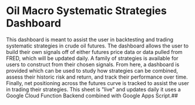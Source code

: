 # Oil Macro Systematic Strategies Dashboard
This dashboard is meant to assist the user in backtesting and trading systematic strategies in crude oil futures. The dashboard allows the user to build their own signals off of either futures price data or data pulled from FRED, which will be updated daily. A family of strategies is available for users to construct from their chosen signals. From here, a dashboard is provided which can be used to study how strategies can be combined, assess their historic risk and return, and track their performance over time. Finally, net positioning across the futures curve is tracked to assist the user in trading their strategies. This sheet is "live" and updates daily it uses a Google Cloud Function Backend combined with Google Apps Script.## 
